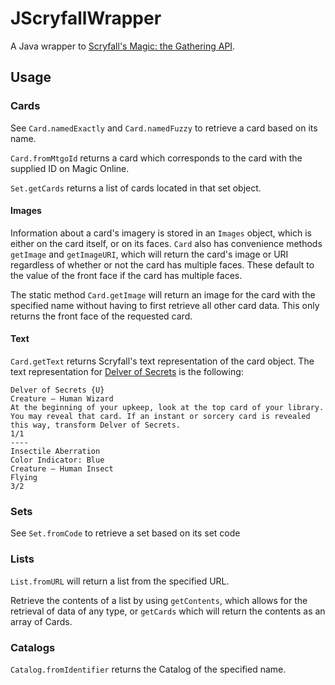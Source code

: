 # JScryfallWrapper

A Java wrapper to [Scryfall's Magic: the Gathering API]("https://scryfall.com/docs/api").

## Usage

### Cards

See <code>Card.namedExactly</code> and <code>Card.namedFuzzy</code> to retrieve a card based on its name.

<code>Card.fromMtgoId</code> returns a card which corresponds to the card with the supplied ID on Magic Online.

<code>Set.getCards</code> returns a list of cards located in that set object.

#### Images

Information about a card's imagery is stored in an <code>Images</code> object, which is either on the card itself, or on its faces. <code>Card</code> also has convenience methods <code>getImage</code> and <code>getImageURI</code>, which will return the card's image or URI regardless of whether or not the card has multiple faces. These default to the value of the front face if the card has multiple faces.

The static method <code>Card.getImage</code> will return an image for the card with the specified name without having to first retrieve all other card data. This only returns the front face of the requested card. 

#### Text

<code>Card.getText</code> returns Scryfall's text representation of the card object. The text representation for [Delver of Secrets](https://scryfall.com/card/isd/51/delver-of-secrets-insectile-aberration) is the following:

    Delver of Secrets {U}
    Creature — Human Wizard
    At the beginning of your upkeep, look at the top card of your library. You may reveal that card. If an instant or sorcery card is revealed this way, transform Delver of Secrets.
    1/1
    ----
    Insectile Aberration
    Color Indicator: Blue
    Creature — Human Insect
    Flying
    3/2

### Sets

See <code>Set.fromCode</code> to retrieve a set based on its set code

### Lists

<code>List.fromURL</code> will return a list from the specified URL.

Retrieve the contents of a list by using <code>getContents</code>, which allows for the retrieval of data of any type, or <code>getCards</code> which will return the contents as an array of Cards.

### Catalogs

<code>Catalog.fromIdentifier</code> returns the Catalog of the specified name. 